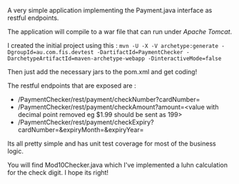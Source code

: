 A very simple application implementing the Payment.java interface as restful endpoints. 

The application will compile to a war file that can run under *Apache Tomcat*.


I created the initial project using this :
`mvn -U -X -V archetype:generate -DgroupId=au.com.fis.devtest -DartifactId=PaymentChecker -DarchetypeArtifactId=maven-archetype-webapp -DinteractiveMode=false`

Then just add the necessary jars to the pom.xml and get coding!

The restful endpoints that are exposed are :

* /PaymentChecker/rest/payment/checkNumber?cardNumber=<cardNumber>
* /PaymentChecker/rest/payment/checkAmount?amount=<value with decimal point removed eg $1.99 should be sent as 199>
* /PaymentChecker/rest/payment/checkExpiry?cardNumber=<cardNumber>&expiryMonth=<value>&expiryYear=<value>

Its all pretty simple and has unit test coverage for most of the business logic.

You will find Mod10Checker.java which I've implemented a luhn calculation for the check digit. I hope its right!


